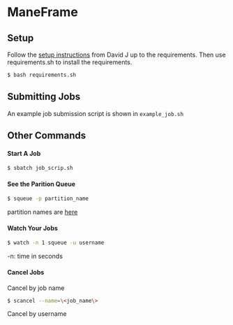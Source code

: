 # ManeFrame

## Setup

Follow the [setup instructions](https://gist.github.com/josephsdavid/ff964492762e17e69dbf18e6c356db0d) from David J up to the requirements.
Then use requirements.sh to install the requirements.

```bash
$ bash requirements.sh
```

## Submitting Jobs

An example job submission script is shown in `example_job.sh`

## Other Commands

#### Start A Job

```bash
$ sbatch job_scrip.sh
```

#### See the Parition Queue

```bash
$ squeue -p partition_name
```

partition names are [here](http://faculty.smu.edu/csc/documentation/slurm.html)

#### Watch Your Jobs

```bash
$ watch -n 1 squeue -u username
```

-n: time in seconds

#### Cancel Jobs

Cancel by job name

```bash
$ scancel --name=\<job_name\>
```

Cancel by username
